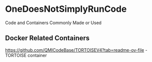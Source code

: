 # OneDoesNotSimplyRunCode
Code and Containers Commonly Made or Used

Docker Related Containers
-------------------------
https://github.com/QMICodeBase/TORTOISEV4?tab=readme-ov-file - TORTOISE container
